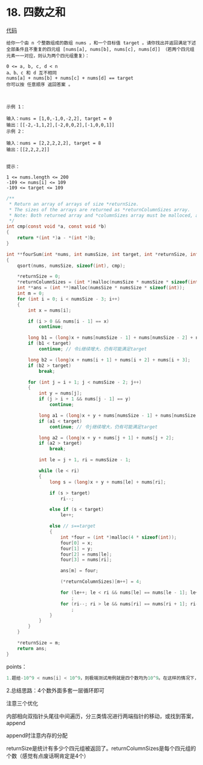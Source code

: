 # 18. 四数之和

[代码](/leetcode/18.%20四数之和/18.c)  

    给你一个由 n 个整数组成的数组 nums ，和一个目标值 target 。请你找出并返回满足下述全部条件且不重复的四元组 [nums[a], nums[b], nums[c], nums[d]] （若两个四元组元素一一对应，则认为两个四元组重复）：

    0 <= a, b, c, d < n
    a、b、c 和 d 互不相同
    nums[a] + nums[b] + nums[c] + nums[d] == target
    你可以按 任意顺序 返回答案 。

     

    示例 1：

    输入：nums = [1,0,-1,0,-2,2], target = 0
    输出：[[-2,-1,1,2],[-2,0,0,2],[-1,0,0,1]]
    示例 2：

    输入：nums = [2,2,2,2,2], target = 8
    输出：[[2,2,2,2]]
     

    提示：

    1 <= nums.length <= 200
    -109 <= nums[i] <= 109
    -109 <= target <= 109



```c
/**
 * Return an array of arrays of size *returnSize.
 * The sizes of the arrays are returned as *returnColumnSizes array.
 * Note: Both returned array and *columnSizes array must be malloced, assume caller calls free().
 */
int cmp(const void *a, const void *b)
{
    return *(int *)a - *(int *)b;
}

int **fourSum(int *nums, int numsSize, int target, int *returnSize, int **returnColumnSizes)
{
    qsort(nums, numsSize, sizeof(int), cmp);

    *returnSize = 0;
    *returnColumnSizes = (int *)malloc(numsSize * numsSize * sizeof(int));
    int **ans = (int **)malloc(numsSize * numsSize * sizeof(int));
    int m = 0;
    for (int i = 0; i < numsSize - 3; i++)
    {
        int x = nums[i];

        if (i > 0 && nums[i - 1] == x)
            continue;

        long b1 = (long)x + nums[numsSize - 1] + nums[numsSize - 2] + nums[numsSize - 3];
        if (b1 < target)
            continue; // 令i继续增大，仍有可能满足target

        long b2 = (long)x + nums[i + 1] + nums[i + 2] + nums[i + 3];
        if (b2 > target)
            break;

        for (int j = i + 1; j < numsSize - 2; j++)
        {
            int y = nums[j];
            if (j > i + 1 && nums[j - 1] == y)
                continue;

            long a1 = (long)x + y + nums[numsSize - 1] + nums[numsSize - 2];
            if (a1 < target)
                continue; // 令j继续增大，仍有可能满足target

            long a2 = (long)x + y + nums[j + 1] + nums[j + 2];
            if (a2 > target)
                break;

            int le = j + 1, ri = numsSize - 1;

            while (le < ri)
            {
                long s = (long)x + y + nums[le] + nums[ri];

                if (s > target)
                    ri--;

                else if (s < target)
                    le++;

                else // s==target
                {
                    int *four = (int *)malloc(4 * sizeof(int));
                    four[0] = x;
                    four[1] = y;
                    four[2] = nums[le];
                    four[3] = nums[ri];

                    ans[m] = four;

                    (*returnColumnSizes)[m++] = 4;

                    for (le++; le < ri && nums[le] == nums[le - 1]; le++)
                        ;
                    for (ri--; ri > le && nums[ri] == nums[ri + 1]; ri--)
                        ;
                }
            }
        }
    }

    *returnSize = m;
    return ans;
}
```



points：

```c
1.题给-10^9 < nums[i] < 10^9，则极端测试用例就是四个数均为10^9。在这样的情况下，我做四个数的加和，将会4*10^9>int上界（signed int最大位2^31-1=2147483647。这时候在做比较的时候，要先把加和求出来，并注意强制转换其中的某个数令他为(long)，这样在做加法的时候，整个表达式会自动转换为long类型，从而避免了int溢出
```

2.总结思路：4个数外面多套一层循环即可

注意三个优化

内部相向双指针头尾往中间遍历，分三类情况进行两端指针的移动，或找到答案，append

append时注意内存的分配

returnSize是统计有多少个四元组被返回了。returnColumnSizes是每个四元组的个数（感觉有点废话啊肯定是4个）
